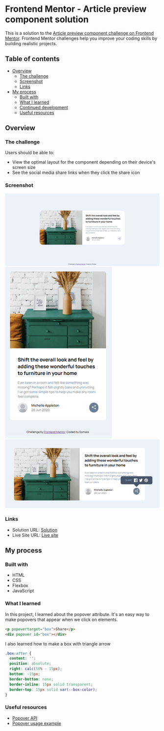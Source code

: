 # Frontend Mentor - Article preview component solution

This is a solution to the [Article preview component challenge on Frontend Mentor](https://www.frontendmentor.io/challenges/article-preview-component-dYBN_pYFT). Frontend Mentor challenges help you improve your coding skills by building realistic projects. 

## Table of contents

- [Overview](#overview)
  - [The challenge](#the-challenge)
  - [Screenshot](#screenshot)
  - [Links](#links)
- [My process](#my-process)
  - [Built with](#built-with)
  - [What I learned](#what-i-learned)
  - [Continued development](#continued-development)
  - [Useful resources](#useful-resources)


## Overview

### The challenge

Users should be able to:

- View the optimal layout for the component depending on their device's screen size
- See the social media share links when they click the share icon

### Screenshot

![Desktop version](./desktop.png)
![Mobile version](./mobile.png)
![Shows popover](./popover.png)

### Links

- Solution URL: [Solution]([https://your-solution-url.com](https://github.com/somaia02/article-preview))
- Live Site URL: [Live site]([https://your-live-site-url.com](https://somaia02.github.io/article-preview/))

## My process

### Built with

- HTML
- CSS
- Flexbox
- JavaScript

### What I learned

In this project, I learned about the popover attribute. It's an easy way to make popovers that appear when we click on elements. 

```html
<p popovertarget="box">Share</p>
<div popover id="box"></div>
```

I also learned how to make a box with triangle arrow
```css
.box:after {
  content: '';
  position: absolute;
  right: calc(50% - 15px);
  bottom: -15px;
  border-bottom: none;
  border-inline: 15px solid transparent;
  border-top: 15px solid var(--box-color);
}
```

### Useful resources

- [Popover API](https://developer.mozilla.org/en-US/docs/Web/API/Popover_API)
- [Popover usage example](https://www.youtube.com/watch?v=DNXEORSk4GU)
